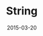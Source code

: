 ﻿---
title: String
toc: false
type: specs
date: "2015-03-20"
draft: false
specification: KBL
version: 2.4.sr1
documentType: "Recommendation"
elementType: Class
classes:
  - String
menu_name: kbl-2.4.sr1
---
